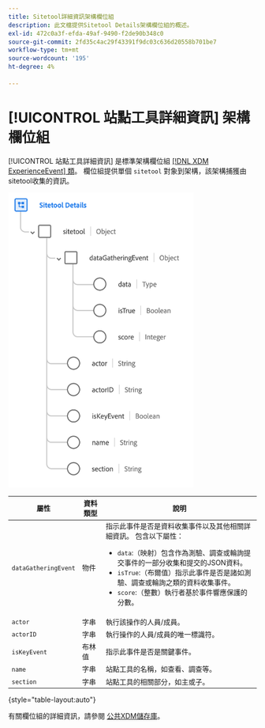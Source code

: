 ```yaml
---
title: Sitetool詳細資訊架構欄位組
description: 此文檔提供Sitetool Details架構欄位組的概述。
exl-id: 472c0a3f-efda-49af-9490-f2de90b348c0
source-git-commit: 2fd35c4ac29f43391f9dc03c636d20558b701be7
workflow-type: tm+mt
source-wordcount: '195'
ht-degree: 4%

---
```


# [!UICONTROL 站點工具詳細資訊] 架構欄位組

[!UICONTROL 站點工具詳細資訊] 是標準架構欄位組 [[!DNL XDM ExperienceEvent] 類](../../classes/experienceevent.md)。 欄位組提供單個 `sitetool` 對象到架構，該架構捕獲由sitetool收集的資訊。

![欄位組結構](../../images/field-groups/sitetool-details.png)

| 屬性 | 資料類型 | 說明 |
| --- | --- | --- |
| `dataGatheringEvent` | 物件 | 指示此事件是否是資料收集事件以及其他相關詳細資訊。 包含以下屬性：<ul><li>`data`:（映射）包含作為測驗、調查或輪詢提交事件的一部分收集和提交的JSON資料。</li><li>`isTrue`:（布爾值）指示此事件是否是諸如測驗、調查或輪詢之類的資料收集事件。</li><li>`score`:（整數）執行者基於事件響應保護的分數。</li></ul> |
| `actor` | 字串 | 執行該操作的人員/成員。 |
| `actorID` | 字串 | 執行操作的人員/成員的唯一標識符。 |
| `isKeyEvent` | 布林值 | 指示此事件是否是關鍵事件。 |
| `name` | 字串 | 站點工具的名稱，如查看、調查等。 |
| `section` | 字串 | 站點工具的相關部分，如主或子。 |

{style="table-layout:auto"}

有關欄位組的詳細資訊，請參閱 [公共XDM儲存庫](https://github.com/adobe/xdm/blob/master/components/fieldgroups/experience-event/industry-verticals/experienceevent-healthcare-sitetool.schema.json)。
